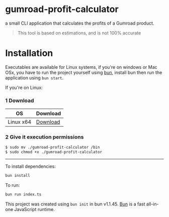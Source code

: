 # gumroad-profit-calculator

a small CLI application that calculates the profits of a Gumroad product.

> This tool is based on estimations, and is not 100% accurate

# Installation

Executables are available for Linux systems, if you're on windows or Mac OSx, you have to run the project yourself using [bun](https://bun.sh/), install bun then run the application using `bun start`.

If you're on Linux:
### 1 Download
| OS        | Download                                                                                                             |
| --------- | -------------------------------------------------------------------------------------------------------------------- |
| Linux x64 | [Download](https://github.com/samislam/gumroad-profit-calculator/releases/download/v1.0.0/gumroad-profit-calculator) |
### 2 Give it execution permissions
```sh
$ sudo mv ./gumroad-profit-calculator /bin
$ sudo chmod +x ./gumroad-profit-calculator
```



--------

To install dependencies:

```bash
bun install
```

To run:

```bash
bun run index.ts
```

This project was created using `bun init` in bun v1.1.45. [Bun](https://bun.sh) is a fast all-in-one JavaScript runtime.
